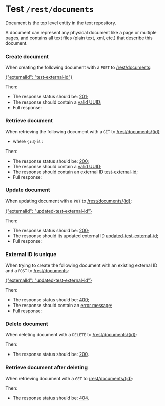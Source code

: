# Test `/rest/documents`

Document is the top level entity in the text repository. 

A document can represent any physical document like a page or multiple pages, and contains all text files (plain text, xml, etc.) that describe this document.  

### Create document
When creating the following document with a `POST` to [/rest/documents](- "#createEndpoint"):

[{"externalId": "test-external-id"}](- "#newEntity")

[ ](- "#createResult=create(#createEndpoint, #newEntity)")

Then:

 - The response status should be: [201](- "?=#createResult.status");
 - The response should contain a [valid UUID](- "?=#createResult.validUuid");
 - Full response:
 
[ ](- "ext:embed=#createResult.body")

### Retrieve document
When retrieving the following document with a `GET` to [/rest/documents/{id}](- "#getEndpoint") 

 - where `{id}` is [ ](- "c:echo=#createResult.id"):

[ ](- "#retrieveResult=retrieve(#getEndpoint, #createResult.id)")

Then:

 - The response status should be: [200](- "?=#retrieveResult.status");
 - The response should contain a [valid UUID](- "?=#retrieveResult.validUuid");
 - The response should contain an external ID [test-external-id](- "?=#retrieveResult.externalId");
 - Full response:

[ ](- "ext:embed=#retrieveResult.body")

### Update document
When updating document [ ](- "c:echo=#createResult.id") with a `PUT` to [/rest/documents/{id}](- "#updateEndpoint"):

[{"externalId": "updated-test-external-id"}](- "#updatedEntity")


[ ](- "#updateResult=update(#updateEndpoint, #createResult.id, #updatedEntity)")

Then:

 - The response status should be: [200](- "?=#updateResult.status");
 - The response should its updated external ID [updated-test-external-id](- "?=#updateResult.externalId");
 - Full response:

[ ](- "ext:embed=#updateResult.body")

### External ID is unique
When trying to create the following document with an existing external ID and a `POST` to [/rest/documents](- "#createEndpoint"):

[{"externalId": "updated-test-external-id"}](- "#duplicateEntity")

[ ](- "#duplicateResult=tryDuplicate(#createEndpoint, #duplicateEntity)")

Then:

 - The response status should be: [400](- "?=#duplicateResult.status");
 - The response should contain an [error message](- "?=#duplicateResult.msg");
 - Full response:
 
[ ](- "ext:embed=#duplicateResult.body")

### Delete document
When deleting document [ ](- "c:echo=#createResult.id") with a `DELETE` to [/rest/documents/{id}](- "#deleteEndpoint"):

[ ](- "#deleteResult=delete(#deleteEndpoint, #createResult.id)")

Then:

 - The response status should be: [200](- "?=#deleteResult.status").

### Retrieve document after deleting
When retrieving document [ ](- "c:echo=#createResult.id") with a `GET` to [/rest/documents/{id}](- "#getEndpoint"):

[ ](- "#retrieveAfterDeleteResult=getAfterDelete(#getEndpoint, #createResult.id)")

Then:

 - The response status should be: [404](- "?=#retrieveAfterDeleteResult.status").

